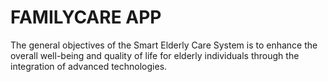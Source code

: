 # FAMILYCARE APP

The general objectives of the Smart Elderly Care System is to enhance the overall well-being and quality of life for elderly individuals through the integration of advanced technologies.